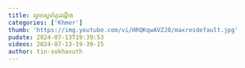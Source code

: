 ```yaml
---
title: លួចស្នេហ៍គូដណ្តឹង
categories: ['Khmer']
thumb: 'https://img.youtube.com/vi/HRQKqwAVZJ0/maxresdefault.jpg'
pudate: 2024-07-13T19:39:53
videos: 2024-07-13-19-39-15
author: tin-sokhavuth
---
```


